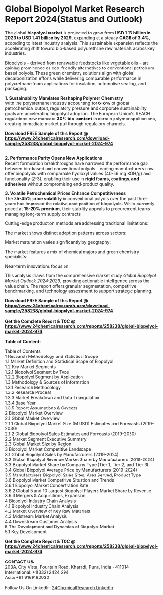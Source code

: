 <h1>Global Biopolyol Market Research Report 2024(Status and Outlook)</h1><p>The global <strong>biopolyol market</strong> is projected to grow from <strong>USD 1.16 billion in 2023 to USD 1.41 billion by 2029</strong>, expanding at a steady <strong>CAGR of 3.4%</strong>, according to latest industry analysis. This sustainable expansion reflects the accelerating shift toward bio-based polyurethane raw materials across key industries.</p><p>Biopolyols - derived from renewable feedstocks like vegetable oils - are gaining prominence as eco-friendly alternatives to conventional petroleum-based polyols. These green chemistry solutions align with global decarbonization efforts while delivering comparable performance in polyurethane foam applications for insulation, automotive seating, and packaging.</p><p><strong>1. Sustainability Mandates Reshaping Polymer Chemistry</strong><br>
With the polyurethane industry accounting for <strong>6-8%</strong> of global petrochemical output, regulatory pressure and corporate sustainability goals are accelerating biopolyol adoption. The European Union's REACH regulations now mandate <strong>30% bio-content</strong> in certain polymer applications, creating immediate market pull through regulatory channels.</p><div><b>Download FREE Sample of this Report @ 
            <a href="https://www.24chemicalresearch.com/download-sample/258238/global-biopolyol-market-2024-974">
            https://www.24chemicalresearch.com/download-sample/258238/global-biopolyol-market-2024-974</a></b></div><br><p><strong>2. Performance Parity Opens New Applications</strong><br>
Recent formulation breakthroughs have narrowed the performance gap between bio-based and conventional polyols. Leading manufacturers now offer biopolyols with comparable hydroxyl values (40-56 mg KOH/g) and functionality (2-3), enabling their use in <strong>rigid foams, coatings, and adhesives</strong> without compromising end-product quality.</p><p><strong>3. Volatile Petrochemical Prices Enhance Competitiveness</strong><br>
The <strong>35-45% price volatility</strong> in conventional polyols over the past three years has improved the relative cost position of biopolyols. While currently priced at <strong>15-20% premium</strong>, their stability appeals to procurement teams managing long-term supply contracts.</p><p>Cutting-edge production methods are addressing traditional limitations:</p><p>The market shows distinct adoption patterns across sectors:</p><p>Market maturation varies significantly by geography:</p><p>The market features a mix of chemical majors and green chemistry specialists:</p><p>Near-term innovations focus on:</p><p>This analysis draws from the comprehensive market study <em>Global Biopolyol Market Outlook 2024-2029</em>, providing actionable intelligence across the value chain. The report offers granular segmentation, competitive benchmarking, and technology assessment to support strategic planning.</p><div><b>Download FREE Sample of this Report @ 
            <a href="https://www.24chemicalresearch.com/download-sample/258238/global-biopolyol-market-2024-974">
            https://www.24chemicalresearch.com/download-sample/258238/global-biopolyol-market-2024-974</a></b></div><br><div><b>Get the Complete Report & TOC @ 
            <a href="https://www.24chemicalresearch.com/reports/258238/global-biopolyol-market-2024-974">
            https://www.24chemicalresearch.com/reports/258238/global-biopolyol-market-2024-974</a></b></div><br>
            <b>Table of Content:</b><p>Table of Contents<br />
1 Research Methodology and Statistical Scope<br />
1.1 Market Definition and Statistical Scope of Biopolyol<br />
1.2 Key Market Segments<br />
1.2.1 Biopolyol Segment by Type<br />
1.2.2 Biopolyol Segment by Application<br />
1.3 Methodology & Sources of Information<br />
1.3.1 Research Methodology<br />
1.3.2 Research Process<br />
1.3.3 Market Breakdown and Data Triangulation<br />
1.3.4 Base Year<br />
1.3.5 Report Assumptions & Caveats<br />
2 Biopolyol Market Overview<br />
2.1 Global Market Overview<br />
2.1.1 Global Biopolyol Market Size (M USD) Estimates and Forecasts (2019-2030)<br />
2.1.2 Global Biopolyol Sales Estimates and Forecasts (2019-2030)<br />
2.2 Market Segment Executive Summary<br />
2.3 Global Market Size by Region<br />
3 Biopolyol Market Competitive Landscape<br />
3.1 Global Biopolyol Sales by Manufacturers (2019-2024)<br />
3.2 Global Biopolyol Revenue Market Share by Manufacturers (2019-2024)<br />
3.3 Biopolyol Market Share by Company Type (Tier 1, Tier 2, and Tier 3)<br />
3.4 Global Biopolyol Average Price by Manufacturers (2019-2024)<br />
3.5 Manufacturers Biopolyol Sales Sites, Area Served, Product Type<br />
3.6 Biopolyol Market Competitive Situation and Trends<br />
3.6.1 Biopolyol Market Concentration Rate<br />
3.6.2 Global 5 and 10 Largest Biopolyol Players Market Share by Revenue<br />
3.6.3 Mergers & Acquisitions, Expansion<br />
4 Biopolyol Industry Chain Analysis<br />
4.1 Biopolyol Industry Chain Analysis<br />
4.2 Market Overview of Key Raw Materials<br />
4.3 Midstream Market Analysis<br />
4.4 Downstream Customer Analysis<br />
5 The Development and Dynamics of Biopolyol Market <br />
5.1 Key Development</p><div><b>Get the Complete Report & TOC @ 
            <a href="https://www.24chemicalresearch.com/reports/258238/global-biopolyol-market-2024-974">
            https://www.24chemicalresearch.com/reports/258238/global-biopolyol-market-2024-974</a></b></div><br><b>CONTACT US:</b><br>
            203A, City Vista, Fountain Road, Kharadi, Pune, India - 411014<br>
            International: +1(332) 2424 294<br>
            Asia: +91 9169162030 <br><br>
            Follow Us On LinkedIn: <a href="https://www.linkedin.com/company/24chemicalresearch/">24ChemicalResearch LinkedIn</a>